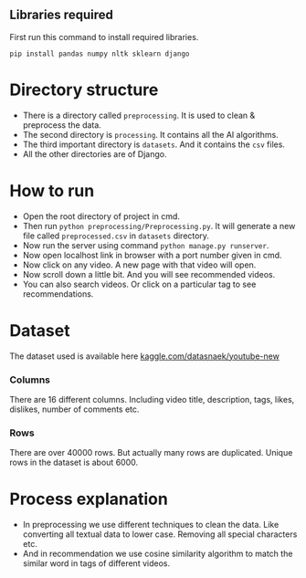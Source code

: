 ## Libraries required
First run this command to install required libraries.
```
pip install pandas numpy nltk sklearn django
```
# Directory structure
* There is a directory called ```preprocessing```. It is used to clean & preprocess the data.
* The second directory is ```processing```. It contains all the AI algorithms.
* The third important directory is ```datasets```. And it contains the ```csv``` files.
* All the other directories are of Django.

# How to run
* Open the root directory of project in cmd.
* Then run ```python preprocessing/Preprocessing.py```. It will generate a new file called ```preprocessed.csv``` in ```datasets``` directory.
* Now run the server using command ```python manage.py runserver```.
* Now open localhost link in browser with a port number given in cmd.
* Now click on any video. A new page with that video will open.
* Now scroll down a little bit. And you will see recommended videos.
* You can also search videos. Or click on a particular tag to see recommendations.

# Dataset
The dataset used is available here [kaggle.com/datasnaek/youtube-new](https://www.kaggle.com/datasnaek/youtube-new)

### Columns
There are 16 different columns. Including video title, description, tags, likes, dislikes, number of 
comments etc.

### Rows
There are over 40000 rows. But actually many rows are duplicated. Unique rows in the dataset is about 6000. 


# Process explanation
* In preprocessing we use different techniques to clean the data. Like converting all textual data to lower case. Removing all special characters etc.
* And in recommendation we use cosine similarity algorithm to match the similar word in tags of different videos.